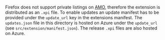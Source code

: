 Firefox does not support private listings on [AMO](https://addons.mozilla.org/), therefore the extension is distributed as an `.xpi` file. To enable updates an update manifest has to be provided under the `update_url` key in the extensions manifest. The `updates.json` file in this directory is hosted on Azure under the `update_url` (see `src/extension/manifest.json`). The release `.xpi` files are also hosted on Azure.
